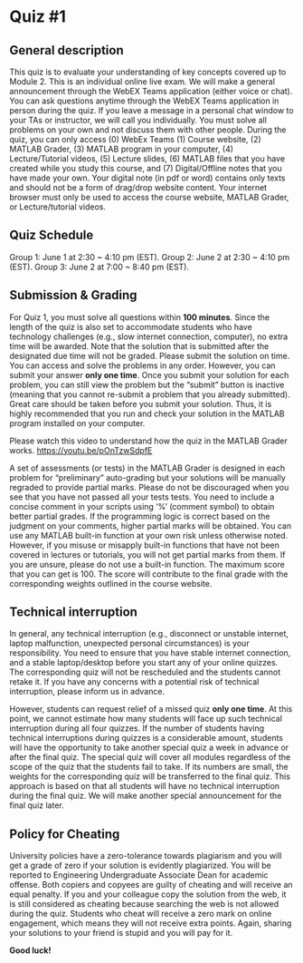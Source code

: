 # Quiz #1

## General description
This quiz is to evaluate your understanding of key concepts covered up to Module 2. This is an individual online live exam. We will make a general announcement through the WebEX Teams application (either voice or chat). You can ask questions anytime through the WebEX Teams application in person during the quiz. If you leave a message in a personal chat window to your TAs or instructor, we will call you individually. You must solve all problems on your own and not discuss them with other people. During the quiz, you can only access (0) WebEx Teams (1) Course website, (2) MATLAB Grader, (3) MATLAB program in your computer, (4) Lecture/Tutorial videos, (5) Lecture slides, (6) MATLAB files that you have created while you study this course, and (7) Digital/Offline notes that you have made your own. Your digital note (in pdf or word) contains only texts and should not be a form of drag/drop website content. Your internet browser must only be used to access the course website, MATLAB Grader, or Lecture/tutorial videos. 

## Quiz Schedule
Group 1:  June 1 at 2:30 ~ 4:10 pm (EST).
Group 2:  June 2 at 2:30 ~ 4:10 pm (EST).
Group 3:  June 2 at 7:00 ~ 8:40 pm (EST). 


## Submission & Grading
For Quiz 1, you must solve all questions within **100 minutes**. Since the length of the quiz is also set to accommodate students who have technology challenges (e.g., slow internet connection, computer), no extra time will be awarded. Note that the solution that is submitted after the designated due time will not be graded. Please submit the solution on time. You can access and solve the problems in any order. However, you can submit your answer **only one time**. Once you submit your solution for each problem, you can still view the problem but the “submit” button is inactive (meaning that you cannot re-submit a problem that you already submitted). Great care should be taken before you submit your solution. Thus, it is highly recommended that you run and check your solution in the MATLAB program installed on your computer. 

Please watch this video to understand how the quiz in the MATLAB Grader works. 
https://youtu.be/pOnTzwSdpfE 

A set of assessments (or tests) in the MATLAB Grader is designed in each problem for “preliminary” auto-grading but your solutions will be manually regraded to provide partial marks. Please do not be discouraged when you see that you have not passed all your tests tests. You need to include a concise comment in your scripts using ‘%’ (comment symbol) to obtain better partial grades. If the programming logic is correct based on the judgment on your comments, higher partial marks will be obtained. You can use any MATLAB built-in function at your own risk unless otherwise noted. However, if you misuse or misapply built-in functions that have not been covered in lectures or tutorials, you will not get partial marks from them. If you are unsure, please do not use a built-in function. The maximum score that you can get is 100. The score will contribute to the final grade with the corresponding weights outlined in the course website. 

## Technical interruption
In general, any technical interruption (e.g., disconnect or unstable internet, laptop malfunction, unexpected personal circumstances) is your responsibility. You need to ensure that you have stable internet connection, and a stable laptop/desktop before you start any of your online quizzes. The corresponding quiz will not be rescheduled and the students cannot retake it. If you have any concerns with a potential risk of technical interruption, please inform us in advance. 

However, students can request relief of a missed quiz **only one time**. At this point, we cannot estimate how many students will face up such technical interruption during all four quizzes. If the number of students having technical interruptions during quizzes is a considerable amount, students will have the opportunity to take another special quiz a week in advance or after the final quiz. The special quiz will cover all modules regardless of the scope of the quiz that the students fail to take. If its numbers are small, the weights for the corresponding quiz will be transferred to the final quiz. This approach is based on that all students will have no technical interruption during the final quiz. We will make another special announcement for the final quiz later. 

## Policy for Cheating 
University policies have a zero-tolerance towards plagiarism and you will get a grade of zero if your solution is evidently plagiarized. You will be reported to Engineering Undergraduate Associate Dean for academic offense. Both copiers and copyees are guilty of cheating and will receive an equal penalty. If you and your colleague copy the solution from the web, it is still considered as cheating because searching the web is not allowed during the quiz. Students who cheat will receive a zero mark on online engagement, which means they will not receive extra points. Again, sharing your solutions to your friend is stupid and you will pay for it. 

**Good luck!**
